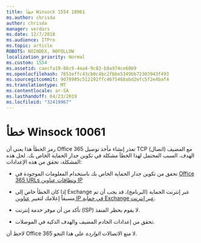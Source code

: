 ```yaml
---
title: خطأ Winsock 1554 10061
ms.author: chrisda
author: chrisda
manager: serdars
ms.date: 12/7/2018
ms.audience: ITPro
ms.topic: article
ROBOTS: NOINDEX, NOFOLLOW
localization_priority: Normal
ms.custom: 1554
ms.assetid: caecfa19-86c9-4aa4-9c83-b8a974ce60b9
ms.openlocfilehash: 7651effc43cb0c4bc2fbbe5349bb72303943f493
ms.sourcegitcommit: 9d78905c512192ffc4675468abd2efc5f2e4baf4
ms.translationtype: MT
ms.contentlocale: ar-SA
ms.lasthandoff: 04/23/2019
ms.locfileid: "32419967"
---
```

# <a name="winsock-error-10061"></a>خطأ Winsock 10061

رمز الخطأ هذا يعني أن Office 365 تعذر إنشاء مأخذ توصيل TCP (اتصال) مع المضيف الهدف. السبب المحتمل لهذا الخطأ مشكلة في تكوين جدار الحماية الخاص بك. لحل هذه المشكلة، تحقق من هذه الإعدادات:

- تحقق من تكوين جدار الحماية الخاص بك باستخدام المعلومات الموجودة في [Office 365 URLs ونطاقات عناوين IP](https://docs.microsoft.com/office365/enterprise/urls-and-ip-address-ranges)

- إذا كان الخطأ خاص إلى Exchange عبر إنترنت الحماية (البرنامج)، قد يجب أن تم مسبقاً إعلامك لتغيير [عناوين IP في حماية Exchange عبر إنترنت](https://docs.microsoft.com/office365/SecurityCompliance/eop/exchange-online-protection-ip-addresses).

- تأكد من أن موفر خدمة إنترنت (ISP) لا يقوم بحظر المنفذ.

- تحقق من إعدادات الخادم المضيف والهدف الذكية في الموصلات.

لاحظ أن Office 365 لا منع الاتصالات *الواردة* على هذا النحو.
